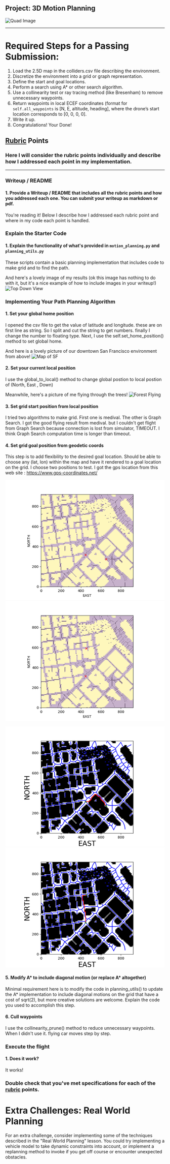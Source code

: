 ## Project: 3D Motion Planning
![Quad Image](./misc/enroute.png)

---


# Required Steps for a Passing Submission:
1. Load the 2.5D map in the colliders.csv file describing the environment.
2. Discretize the environment into a grid or graph representation.
3. Define the start and goal locations.
4. Perform a search using A* or other search algorithm.
5. Use a collinearity test or ray tracing method (like Bresenham) to remove unnecessary waypoints.
6. Return waypoints in local ECEF coordinates (format for `self.all_waypoints` is [N, E, altitude, heading], where the drone’s start location corresponds to [0, 0, 0, 0].
7. Write it up.
8. Congratulations!  Your Done!

## [Rubric](https://review.udacity.com/#!/rubrics/1534/view) Points
### Here I will consider the rubric points individually and describe how I addressed each point in my implementation.  

---
### Writeup / README

#### 1. Provide a Writeup / README that includes all the rubric points and how you addressed each one.  You can submit your writeup as markdown or pdf.  

You're reading it! Below I describe how I addressed each rubric point and where in my code each point is handled.

### Explain the Starter Code

#### 1. Explain the functionality of what's provided in `motion_planning.py` and `planning_utils.py`
These scripts contain a basic planning implementation that includes code to make grid and to find the path.

And here's a lovely image of my results (ok this image has nothing to do with it, but it's a nice example of how to include images in your writeup!)
![Top Down View](./misc/high_up.png)


### Implementing Your Path Planning Algorithm

#### 1. Set your global home position
I opened the csv file to get the value of latitude and longitude. these are on first line as string. So I split and cut the string to get numbers. finally I change the number to floating type.
Next, I use the self.set_home_position() method to set global home.

And here is a lovely picture of our downtown San Francisco environment from above!
![Map of SF](./misc/map.png)

#### 2. Set your current local position
I use the  global_to_local() method to change global postion to local postion of (North, East , Down)

Meanwhile, here's a picture of me flying through the trees!
![Forest Flying](./misc/in_the_trees.png)

#### 3. Set grid start position from local position
I tried two algorithms to make grid. First one is medival. The other is Graph Search.
I got the good flying result from medival. but I couldn't get flight from Graph Search because connection is lost from simulator, TIMEOUT. I think Graph Search computation time is longer than timeout.

#### 4. Set grid goal position from geodetic coords
This step is to add flexibility to the desired goal location. Should be able to choose any (lat, lon) within the map and have it rendered to a goal location on the grid.
I choose two positions to test. I got the gps location from this web site : https://www.gps-coordinates.net/

![Medival1](./result/59MainSt_skeleton.png) ![GraphSearch1](./result/ThreeEmbarcaderoCenter_skeleton.png)

![Medival2](./result/59MainSt_network.png) ![GraphSearch2](./result/ThreeEmbarcaderoCenter_network.png)


#### 5. Modify A* to include diagonal motion (or replace A* altogether)
Minimal requirement here is to modify the code in planning_utils() to update the A* implementation to include diagonal motions on the grid that have a cost of sqrt(2), but more creative solutions are welcome. Explain the code you used to accomplish this step.

#### 6. Cull waypoints 
I use the collinearity_prune() method to reduce unnecessary waypoints. When I didn't use it. flying car moves step by step.


### Execute the flight
#### 1. Does it work?
It works!

### Double check that you've met specifications for each of the [rubric](https://review.udacity.com/#!/rubrics/1534/view) points.
  
# Extra Challenges: Real World Planning

For an extra challenge, consider implementing some of the techniques described in the "Real World Planning" lesson. You could try implementing a vehicle model to take dynamic constraints into account, or implement a replanning method to invoke if you get off course or encounter unexpected obstacles.


